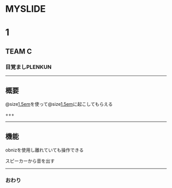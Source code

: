 # MYSLIDE
# 1 
## TEAM C 

### 目覚ましPLENKUN 




---


## 概要
@size[1.5em](plen:bit)を使って@size[1.5em](世界中のだれか)に起こしてもらえる

+++



---


## 機能
obnizを使用し離れていても操作できる

スピーカーから音を出す



---


### おわり
